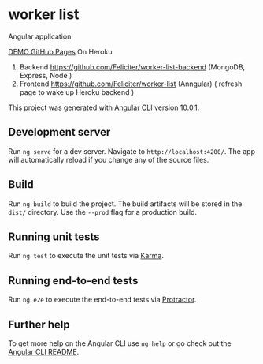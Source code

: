 
# worker list
  Angular application

 [DEMO GitHub Pages](https://feliciter.github.io/worker-list)
 On Heroku 


1. Backend https://github.com/Feliciter/worker-list-backend (MongoDB, Express, Node )
2. Frontend  https://github.com/Feliciter/worker-list (Anngular)
( refresh page to wake up Heroku backend )

This project was generated with [Angular CLI](https://github.com/angular/angular-cli) version 10.0.1.

## Development server

Run `ng serve` for a dev server. Navigate to `http://localhost:4200/`. The app will automatically reload if you change any of the source files.

## Build

Run `ng build` to build the project. The build artifacts will be stored in the `dist/` directory. Use the `--prod` flag for a production build.

## Running unit tests

Run `ng test` to execute the unit tests via [Karma](https://karma-runner.github.io).

## Running end-to-end tests

Run `ng e2e` to execute the end-to-end tests via [Protractor](http://www.protractortest.org/).

## Further help

To get more help on the Angular CLI use `ng help` or go check out the [Angular CLI README](https://github.com/angular/angular-cli/blob/master/README.md).

